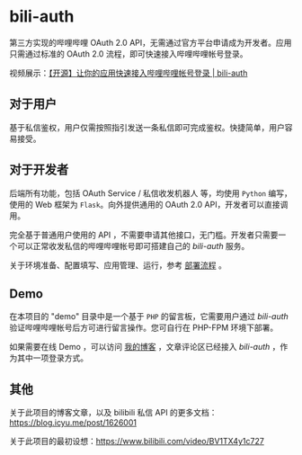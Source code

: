 # bili-auth

第三方实现的哔哩哔哩 OAuth 2.0 API，无需通过官方平台申请成为开发者。应用只需通过标准的 OAuth 2.0 流程，即可快速接入哔哩哔哩帐号登录。

视频展示：[【开源】让你的应用快速接入哔哩哔哩帐号登录 | bili-auth](https://www.bilibili.com/video/BV1iS4y1S7QB)

## 对于用户

基于私信鉴权，用户仅需按照指引发送一条私信即可完成鉴权。快捷简单，用户容易接受。


## 对于开发者

后端所有功能，包括 OAuth Service / 私信收发机器人 等，均使用 `Python` 编写，使用的 Web 框架为 `Flask`。向外提供通用的 OAuth 2.0 API，开发者可以直接调用。

完全基于普通用户使用的 API ，不需要申请其他接口，无门槛。开发者只需要一个可以正常收发私信的哔哩哔哩帐号即可搭建自己的 *bili-auth* 服务。

关于环境准备、配置填写、应用管理、运行，参考 [部署流程](doc/deploy.md) 。


## Demo

在本项目的 "demo" 目录中是一个基于 `PHP` 的留言板，它需要用户通过 *bili-auth* 验证哔哩哔哩帐号后方可进行留言操作。您可自行在 PHP-FPM 环境下部署。

如果需要在线 Demo ，可以访问 [我的博客](https://blog.icyu.me) ，文章评论区已经接入 *bili-auth* ，作为其中一项登录方式。


## 其他

关于此项目的博客文章，以及 bilibili 私信 API 的更多文档：<https://blog.icyu.me/post/1626001>

关于此项目的最初设想：<https://www.bilibili.com/video/BV1TX4y1c727>
